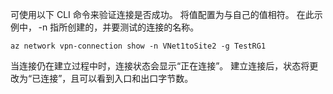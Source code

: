 可使用以下 CLI 命令来验证连接是否成功。 将值配置为与自己的值相符。 在此示例中， -n 指所创建的，并要测试的连接的名称。

```azurecli
az network vpn-connection show -n VNet1toSite2 -g TestRG1
```

当连接仍在建立过程中时，连接状态会显示“正在连接”。 建立连接后，状态将更改为“已连接”，且可以看到入口和出口字节数。